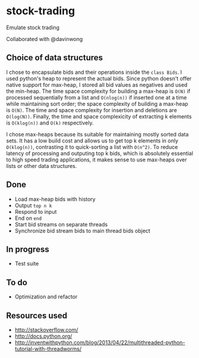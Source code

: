 stock-trading
=============

Emulate stock trading

Collaborated with @davinwong

## Choice of data structures

I chose to encapsulate bids and their operations inside the `class Bids`. I used python's heap to represent the actual bids. Since python doesn't offer native support for max-heap, I stored all bid values as negatives and used the min-heap. The time space complexity for building a max-heap is `O(N)` if processed sequentially from a list and `O(nlog(n))` if inserted one at a time while maintaining sort order; the space complexity of building a max-heap is `O(N)`. The time and space complexity for insertion and deletions are `O(log(N))`. Finally, the time and space complexicity of extracting k elements is `O(klog(n))` and `O(k)` respectively.

I chose max-heaps because its suitable for maintaining mostly sorted data sets. It has a low build cost and allows us to get top k elements in only `O(klog(n))`, contrasting it to quick-sorting a list with `O(n^2)`. To reduce latency of processing and outputing top k bids, which is absolutely essential to high speed trading applications, it makes sense to use max-heaps over lists or other data structures.

## Done
* Load max-heap bids with history
* Output `top n k`
* Respond to input
* End on `end`
* Start bid streams on separate threads
* Synchronize bid stream bids to main thread bids object

## In progress
* Test suite

## To do
* Optimization and refactor

## Resources used
* http://stackoverflow.com/
* http://docs.python.org/
* http://inventwithpython.com/blog/2013/04/22/multithreaded-python-tutorial-with-threadworms/
